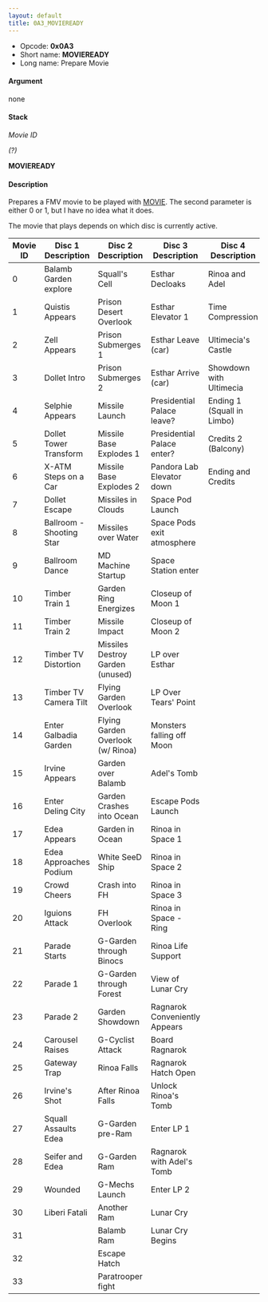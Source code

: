 ```yaml
---
layout: default
title: 0A3_MOVIEREADY
---
```


-   Opcode: **0x0A3**
-   Short name: **MOVIEREADY**
-   Long name: Prepare Movie

#### Argument

none

#### Stack

  
*Movie ID*

*(?)*

**MOVIEREADY**

#### Description

Prepares a FMV movie to be played with [MOVIE](04F_MOVIE.md). The second parameter is either 0 or 1, but I have no idea what it does.

The movie that plays depends on which disc is currently active.

| Movie ID | Disc 1 Description       | Disc 2 Description                | Disc 3 Description            | Disc 4 Description         |
|----------|--------------------------|-----------------------------------|-------------------------------|----------------------------|
| 0        | Balamb Garden explore    | Squall's Cell                     | Esthar Decloaks               | Rinoa and Adel             |
| 1        | Quistis Appears          | Prison Desert Overlook            | Esthar Elevator 1             | Time Compression           |
| 2        | Zell Appears             | Prison Submerges 1                | Esthar Leave (car)            | Ultimecia's Castle         |
| 3        | Dollet Intro             | Prison Submerges 2                | Esthar Arrive (car)           | Showdown with Ultimecia    |
| 4        | Selphie Appears          | Missile Launch                    | Presidential Palace leave?    | Ending 1 (Squall in Limbo) |
| 5        | Dollet Tower Transform   | Missile Base Explodes 1           | Presidential Palace enter?    | Credits 2 (Balcony)        |
| 6        | X-ATM Steps on a Car     | Missile Base Explodes 2           | Pandora Lab Elevator down     | Ending and Credits         |
| 7        | Dollet Escape            | Missiles in Clouds                | Space Pod Launch              |                            |
| 8        | Ballroom - Shooting Star | Missiles over Water               | Space Pods exit atmosphere    |                            |
| 9        | Ballroom Dance           | MD Machine Startup                | Space Station enter           |                            |
| 10       | Timber Train 1           | Garden Ring Energizes             | Closeup of Moon 1             |                            |
| 11       | Timber Train 2           | Missile Impact                    | Closeup of Moon 2             |                            |
| 12       | Timber TV Distortion     | Missiles Destroy Garden (unused)  | LP over Esthar                |                            |
| 13       | Timber TV Camera Tilt    | Flying Garden Overlook            | LP Over Tears' Point          |                            |
| 14       | Enter Galbadia Garden    | Flying Garden Overlook (w/ Rinoa) | Monsters falling off Moon     |                            |
| 15       | Irvine Appears           | Garden over Balamb                | Adel's Tomb                   |                            |
| 16       | Enter Deling City        | Garden Crashes into Ocean         | Escape Pods Launch            |                            |
| 17       | Edea Appears             | Garden in Ocean                   | Rinoa in Space 1              |                            |
| 18       | Edea Approaches Podium   | White SeeD Ship                   | Rinoa in Space 2              |                            |
| 19       | Crowd Cheers             | Crash into FH                     | Rinoa in Space 3              |                            |
| 20       | Iguions Attack           | FH Overlook                       | Rinoa in Space - Ring         |                            |
| 21       | Parade Starts            | G-Garden through Binocs           | Rinoa Life Support            |                            |
| 22       | Parade 1                 | G-Garden through Forest           | View of Lunar Cry             |                            |
| 23       | Parade 2                 | Garden Showdown                   | Ragnarok Conveniently Appears |                            |
| 24       | Carousel Raises          | G-Cyclist Attack                  | Board Ragnarok                |                            |
| 25       | Gateway Trap             | Rinoa Falls                       | Ragnarok Hatch Open           |                            |
| 26       | Irvine's Shot            | After Rinoa Falls                 | Unlock Rinoa's Tomb           |                            |
| 27       | Squall Assaults Edea     | G-Garden pre-Ram                  | Enter LP 1                    |                            |
| 28       | Seifer and Edea          | G-Garden Ram                      | Ragnarok with Adel's Tomb     |                            |
| 29       | Wounded                  | G-Mechs Launch                    | Enter LP 2                    |                            |
| 30       | Liberi Fatali            | Another Ram                       | Lunar Cry                     |                            |
| 31       |                          | Balamb Ram                        | Lunar Cry Begins              |                            |
| 32       |                          | Escape Hatch                      |                               |                            |
| 33       |                          | Paratrooper fight                 |                               |                            |
